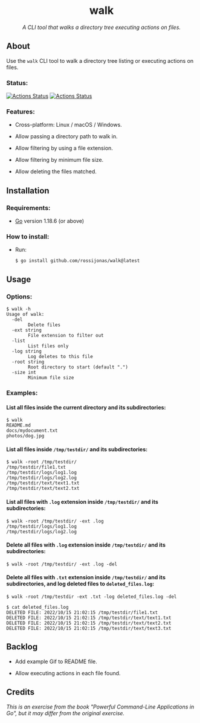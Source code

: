 <h1 align="center">walk</h1>

*<p align="center">A CLI tool that walks a directory tree executing actions on files.</p>*

## About

Use the `walk` CLI tool to walk a directory tree listing or executing actions on files.

### Status:

[![Actions Status](https://github.com/rossijonas/walk/workflows/Test/badge.svg)](https://github.com/rossijonas/walk/actions)
[![Actions Status](https://github.com/rossijonas/walk/workflows/Build/badge.svg)](https://github.com/rossijonas/walk/actions)

### Features:

- Cross-platform:  Linux / macOS / Windows.

- Allow passing a directory path to walk in.

- Allow filtering by using a file extension. 

- Allow filtering by minimum file size.

- Allow deleting the files matched.

## Installation

### Requirements:

- [Go](https://go.dev/) version 1.18.6 (or above)

### How to install:

- Run: 

  ```
  $ go install github.com/rossijonas/walk@latest
  ```

## Usage

### Options:

```
$ walk -h
Usage of walk:
  -del              
        Delete files
  -ext string
        File extension to filter out
  -list
        List files only
  -log string
        Log deletes to this file
  -root string
        Root directory to start (default ".")
  -size int
        Minimum file size
```

### Examples:

#### List all files inside the current directory and its subdirectories:

```
$ walk 
README.md
docs/mydocument.txt
photos/dog.jpg
```

#### List all files inside `/tmp/testdir/` and its subdirectories:

```
$ walk -root /tmp/testdir/
/tmp/testdir/file1.txt
/tmp/testdir/logs/log1.log
/tmp/testdir/logs/log2.log
/tmp/testdir/text/text1.txt
/tmp/testdir/text/text2.txt
```

#### List all files with `.log` extension inside `/tmp/testdir/` and its subdirectories:

```
$ walk -root /tmp/testdir/ -ext .log
/tmp/testdir/logs/log1.log
/tmp/testdir/logs/log2.log
```

#### Delete all files with `.log` extension inside `/tmp/testdir/` and its subdirectories:

```
$ walk -root /tmp/testdir/ -ext .log -del
```

#### Delete all files with `.txt` extension inside `/tmp/testdir/` and its subdirectories, and log deleted files to `deleted_files.log`:

```
$ walk -root /tmp/testdir -ext .txt -log deleted_files.log -del

$ cat deleted_files.log
DELETED FILE: 2022/10/15 21:02:15 /tmp/testdir/file1.txt
DELETED FILE: 2022/10/15 21:02:15 /tmp/testdir/text/text1.txt
DELETED FILE: 2022/10/15 21:02:15 /tmp/testdir/text/text2.txt
DELETED FILE: 2022/10/15 21:02:15 /tmp/testdir/text/text3.txt
```

## Backlog

- Add example Gif to README file.

- Allow executing actions in each file found.

## Credits

_This is an exercise from the book "Powerful Command-Line Applications in Go", but it may differ from the original exercise._
